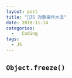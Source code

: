 ```yaml
---
layout: post
title: "🛵JS 对象操作大法"
date: 2018-11-14
categories:
  -   Coding
tags:
  - JS
---
```


## `Object.freeze()`
```js

```